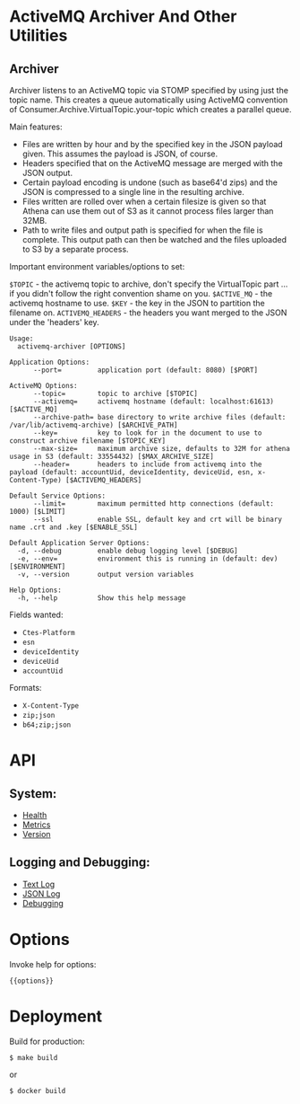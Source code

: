 # ActiveMQ Archiver And Other Utilities

## Archiver

Archiver listens to an ActiveMQ topic via STOMP specified by using just the topic name. This creates a queue automatically
using ActiveMQ convention of Consumer.Archive.VirtualTopic.your-topic which creates a parallel queue.

Main features:

- Files are written by hour and by the specified key in the JSON payload given. This assumes the payload is JSON, of course.
- Headers specified that on the ActiveMQ message are merged with the JSON output.
- Certain payload encoding is undone (such as base64'd zips) and the JSON is compressed to a single line in the resulting archive.
- Files written are rolled over when a certain filesize is given so that Athena can use them out of S3 as it cannot process files larger than 32MB.
- Path to write files and output path is specified for when the file is complete. This output path can then be watched and the files uploaded to S3
  by a separate process. 

Important environment variables/options to set:

`$TOPIC` - the activemq topic to archive, don't specify the VirtualTopic part ... if you didn't follow the right convention shame on you.
`$ACTIVE_MQ` - the activemq hostname to use.
`$KEY` - the key in the JSON to partition the filename on.
`ACTIVEMQ_HEADERS` - the headers you want merged to the JSON under the 'headers' key.

```
Usage:
  activemq-archiver [OPTIONS]

Application Options:
      --port=         application port (default: 8080) [$PORT]

ActiveMQ Options:
      --topic=        topic to archive [$TOPIC]
      --activemq=     activemq hostname (default: localhost:61613) [$ACTIVE_MQ]
      --archive-path= base directory to write archive files (default: /var/lib/activemq-archive) [$ARCHIVE_PATH]
      --key=          key to look for in the document to use to construct archive filename [$TOPIC_KEY]
      --max-size=     maximum archive size, defaults to 32M for athena usage in S3 (default: 33554432) [$MAX_ARCHIVE_SIZE]
      --header=       headers to include from activemq into the payload (default: accountUid, deviceIdentity, deviceUid, esn, x-Content-Type) [$ACTIVEMQ_HEADERS]

Default Service Options:
      --limit=        maximum permitted http connections (default: 1000) [$LIMIT]
      --ssl           enable SSL, default key and crt will be binary name .crt and .key [$ENABLE_SSL]

Default Application Server Options:
  -d, --debug         enable debug logging level [$DEBUG]
  -e, --env=          environment this is running in (default: dev) [$ENVIRONMENT]
  -v, --version       output version variables

Help Options:
  -h, --help          Show this help message
```

Fields wanted:

- `Ctes-Platform`
- `esn`
- `deviceIdentity`
- `deviceUid`
- `accountUid`

Formats:

- `X-Content-Type`
 - `zip;json`
 - `b64;zip;json`

# API

## System:

* [Health](/health)
* [Metrics](/metrics)
* [Version](/version)

## Logging and Debugging:

* [Text Log](/log)
* [JSON Log](/log?format=json)
* [Debugging](/debug/pprof/)

# Options

Invoke help for options:

```
{{options}}
```

# Deployment

Build for production:

```
$ make build
```
or
```
$ docker build
```
